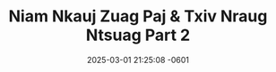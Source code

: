---
layout: movie-video-data
date: 2025-03-01 21:25:08 -0601
categories: movie

# Site Attributes
title: "Niam Nkauj Zuag Paj & Txiv Nraug Ntsuag Part 2"
permalink: "/movie/Niam_Nkauj_Zuag_Paj_&_Txiv_Nraug_Ntsuag_Part_2"

# Movie Attributes
synopsis: ""
producer: "Muas Lis, Ntxawg Vwj"
director: "Ntxawg Vwj, Daus Yaj"
writer: ""
video_link: "https://youtu.be/YY__0C5vQes?si=DJQxl25EWsGBWPMW"
genre: "Folklore"
year: "2001"
release_type: "DVD VHS"
storage: "Center for Hmong Studies"
thumbnail: "/assets/images/movie_thumbnails/Niam Nkauj Zuag Paj & Txiv Nraug Ntsuag Part 2.jpeg"
publishing_company: "Golden Path Entertainment, AsianVideo"

# Sequels + Parts
base_movie: "Niam Nkauj Zuag Paj & Txiv Nraug Ntsuag Part 1"
total_parts: 3
sequel: "Niam Nkauj Zuag Paj & Txiv Nraug Ntsuag Part 3"

# Movie Cast
cast:
- name: "Ntxhoo Lauj"
- name: "Keeb Yaj"
- name: "Khais Lauj"
- name: "Tswb Yaj"
- name: "Ntxhi Vaj"
- name: "Kooj Hawj"
- name: "Sua Lis"
---